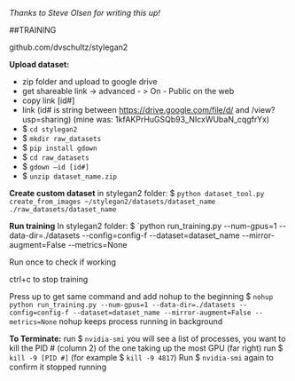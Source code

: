 _Thanks to Steve Olsen for writing this up!_ 

##TRAINING

github.com/dvschultz/stylegan2

**Upload dataset:**
- zip folder and upload to google drive
- get shareable link -> advanced - > On - Public on the web
- copy link [id#]
- link (id# is string between https://drive.google.com/file/d/ and /view?usp=sharing) (mine was: 1kfAKPrHuGSQb93_NIcxWUbaN_cqgfrYx)
- $ `cd stylegan2`
- $ `mkdir raw_datasets`
- $ `pip install gdown`
- $ `cd raw_datasets`
- $ `gdown —id [id#]`
- $ `unzip dataset_name.zip`

**Create custom dataset**
in stylegan2 folder:
$ `python dataset_tool.py create_from_images ~/stylegan2/datasets/dataset_name ./raw_datasets/dataset_name`

**Run training**
In stylegan2 folder:
$ `python run_training.py --num-gpus=1 --data-dir=./datasets --config=config-f --dataset=dataset_name --mirror-augment=False --metrics=None

Run once to check if working

ctrl+c to stop training

Press up to get same command and add nohup to the beginning
 $ `nohup python run_training.py --num-gpus=1 --data-dir=./datasets --config=config-f --dataset=dataset_name --mirror-augment=False --metrics=None`
nohup keeps process running in background

**To Terminate:**
run $ `nvidia-smi`
you will see a list of processes, you want to kill the PID # (column 2) of the one taking up the most GPU (far right)
run $ `kill -9 [PID #]` 
(for example $ `kill -9 4817`)
Run $ `nvidia-smi` again to confirm it stopped running
